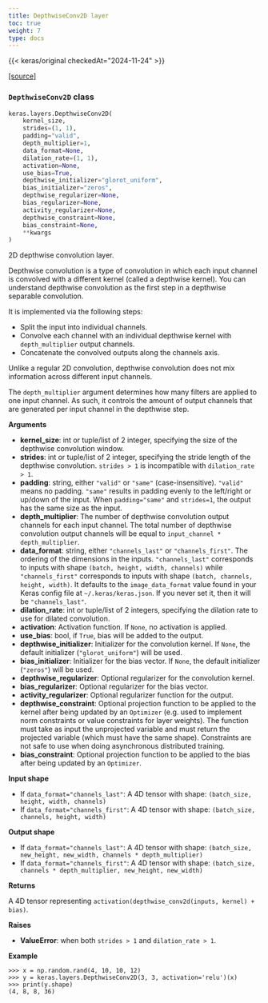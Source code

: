 ```yaml
---
title: DepthwiseConv2D layer
toc: true
weight: 7
type: docs
---
```


{{< keras/original checkedAt="2024-11-24" >}}

[\[source\]](https://github.com/keras-team/keras/tree/v3.6.0/keras/src/layers/convolutional/depthwise_conv2d.py#L5)

### `DepthwiseConv2D` class

```python
keras.layers.DepthwiseConv2D(
    kernel_size,
    strides=(1, 1),
    padding="valid",
    depth_multiplier=1,
    data_format=None,
    dilation_rate=(1, 1),
    activation=None,
    use_bias=True,
    depthwise_initializer="glorot_uniform",
    bias_initializer="zeros",
    depthwise_regularizer=None,
    bias_regularizer=None,
    activity_regularizer=None,
    depthwise_constraint=None,
    bias_constraint=None,
    **kwargs
)
```

2D depthwise convolution layer.

Depthwise convolution is a type of convolution in which each input channel is convolved with a different kernel (called a depthwise kernel). You can understand depthwise convolution as the first step in a depthwise separable convolution.

It is implemented via the following steps:

- Split the input into individual channels.
- Convolve each channel with an individual depthwise kernel with `depth_multiplier` output channels.
- Concatenate the convolved outputs along the channels axis.

Unlike a regular 2D convolution, depthwise convolution does not mix information across different input channels.

The `depth_multiplier` argument determines how many filters are applied to one input channel. As such, it controls the amount of output channels that are generated per input channel in the depthwise step.

**Arguments**

- **kernel_size**: int or tuple/list of 2 integer, specifying the size of the depthwise convolution window.
- **strides**: int or tuple/list of 2 integer, specifying the stride length of the depthwise convolution. `strides > 1` is incompatible with `dilation_rate > 1`.
- **padding**: string, either `"valid"` or `"same"` (case-insensitive). `"valid"` means no padding. `"same"` results in padding evenly to the left/right or up/down of the input. When `padding="same"` and `strides=1`, the output has the same size as the input.
- **depth_multiplier**: The number of depthwise convolution output channels for each input channel. The total number of depthwise convolution output channels will be equal to `input_channel * depth_multiplier`.
- **data_format**: string, either `"channels_last"` or `"channels_first"`. The ordering of the dimensions in the inputs. `"channels_last"` corresponds to inputs with shape `(batch, height, width, channels)` while `"channels_first"` corresponds to inputs with shape `(batch, channels, height, width)`. It defaults to the `image_data_format` value found in your Keras config file at `~/.keras/keras.json`. If you never set it, then it will be `"channels_last"`.
- **dilation_rate**: int or tuple/list of 2 integers, specifying the dilation rate to use for dilated convolution.
- **activation**: Activation function. If `None`, no activation is applied.
- **use_bias**: bool, if `True`, bias will be added to the output.
- **depthwise_initializer**: Initializer for the convolution kernel. If `None`, the default initializer (`"glorot_uniform"`) will be used.
- **bias_initializer**: Initializer for the bias vector. If `None`, the default initializer (`"zeros"`) will be used.
- **depthwise_regularizer**: Optional regularizer for the convolution kernel.
- **bias_regularizer**: Optional regularizer for the bias vector.
- **activity_regularizer**: Optional regularizer function for the output.
- **depthwise_constraint**: Optional projection function to be applied to the kernel after being updated by an `Optimizer` (e.g. used to implement norm constraints or value constraints for layer weights). The function must take as input the unprojected variable and must return the projected variable (which must have the same shape). Constraints are not safe to use when doing asynchronous distributed training.
- **bias_constraint**: Optional projection function to be applied to the bias after being updated by an `Optimizer`.

**Input shape**

- If `data_format="channels_last"`: A 4D tensor with shape: `(batch_size, height, width, channels)`
- If `data_format="channels_first"`: A 4D tensor with shape: `(batch_size, channels, height, width)`

**Output shape**

- If `data_format="channels_last"`: A 4D tensor with shape: `(batch_size, new_height, new_width, channels * depth_multiplier)`
- If `data_format="channels_first"`: A 4D tensor with shape: `(batch_size, channels * depth_multiplier, new_height, new_width)`

**Returns**

A 4D tensor representing `activation(depthwise_conv2d(inputs, kernel) + bias)`.

**Raises**

- **ValueError**: when both `strides > 1` and `dilation_rate > 1`.

**Example**

```console
>>> x = np.random.rand(4, 10, 10, 12)
>>> y = keras.layers.DepthwiseConv2D(3, 3, activation='relu')(x)
>>> print(y.shape)
(4, 8, 8, 36)
```
